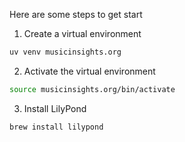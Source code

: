 Here are some steps to get start

1. Create a virtual environment
```bash
uv venv musicinsights.org
```

2. Activate the virtual environment
```bash 
source musicinsights.org/bin/activate
```

3. Install LilyPond
```bash
brew install lilypond 
```